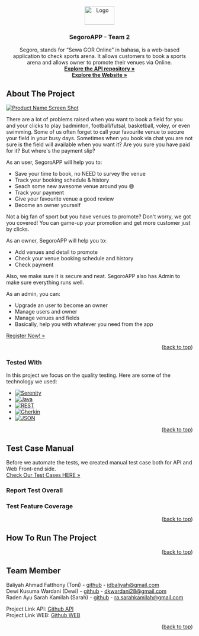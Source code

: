 <a name="readme-top"></a>

<!-- PROJECT LOGO -->
<br />
<div align="center">
  <a href="https://github.com/idbaliyah/TEAM2-SegoroAPI.git">
    <img src="https://drive.google.com/uc?id=11J9RPYzkizaW1_2yjMqsMkAsQ-BbNezs" alt="Logo" width="80" height="50">
  </a>

  <h3 align="center">SegoroAPP - Team 2</h3>

  <p align="center">
    Segoro, stands for “Sewa GOR Online” in bahasa, is a web-based application to check sports arena. It allows customers to book a sports arena and allows owner to promote their venues via Online.
    <br />
    <a href="https://github.com/idbaliyah/TEAM2-SegoroAPI.git"><strong>Explore the API repository »</strong></a>
    <br>
    <a href="https://segoro-fe.vercel.app/login"><strong>Explore the Website »</strong></a>
  </p>
</div>


<!-- ABOUT THE PROJECT -->
## About The Project

[![Product Name Screen Shot][product-screenshot]](https://drive.google.com/uc?id=1SRZMxez8Ux2LA_P0nq0KgeeI3kNwIhwE)

There are a lot of problems raised when you want to book a field for you and your clicks to play badminton, football/futsal, basketball, voley, or even swimming. Some of us often forget to call your favourite venue to secure your field in your busy days. Sometimes when you book via chat you are not sure is the field will available when you want it? Are you sure you have paid for it? But where's the payment slip?

As an user, SegoroAPP will help you to:
* Save your time to book, no NEED to survey the venue
* Track your booking schedule & history
* Seach some new awesome venue around you :smile:
* Track your payment
* Give your favourite venue a good review
* Become an owner yourself

Not a big fan of sport but you have venues to promote? Don't worry, we got you covered! You can game-up your promotion and get more customer just by clicks. 

As an owner, SegoroAPP will help you to:
* Add venues and detail to promote
* Check your venue booking schedule and history
* Check payment

Also, we make sure it is secure and neat. SegoroAPP also has Admin to make sure everything runs well.

As an admin, you can:
* Upgrade an user to become an owner
* Manage users and owner
* Manage venues and fields
* Basically, help you with whatever you need from the app

<a href="https://segoro-fe.vercel.app/login">Register Now! »</a> 


<p align="right">(<a href="#readme-top">back to top</a>)</p>

### Tested With

In this project we focus on the quality testing. Here are some of the technology we used:

* [![Serenity][Serenity]][Serenity-BDD-url]
* [![Java][Java]][Java-url]
* [![REST][REST]][Rest-url]
* [![Gherkin][Gherkin]][Gherkin-url]
* [![JSON][JSON]][JSON-url]

<p align="right">(<a href="#readme-top">back to top</a>)</p>

## Test Case Manual

Before we automate the tests, we created manual test case both for API and Web Front-end side.
<br>
<a href="https://docs.google.com/spreadsheets/d/1DBMKM2J_1JhbC_eJBkQ5L61BuZYGZG2Vo4e5K_rvyro/edit?usp=sharing">Check Our Test Cases HERE »</a> 

### Report Test Overall

<!-- masukkin ss an hasil di sini -->

### Test Feature Coverage

<!-- fitur apa aja yang ke test-->

<p align="right">(<a href="#readme-top">back to top</a>)</p>


## How To Run The Project

<!-- Jelasin caranya -->

<p align="right">(<a href="#readme-top">back to top</a>)</p>


<!-- TEAM MEMBER -->
## Team Member

Baliyah Ahmad Fatthony (Toni) - [github](https://twitter.com/your_username) - idbaliyah@gmail.com 
<br>
Dewi Kusuma Wardani (Dewi) - [github](https://twitter.com/your_username) - dkwardani28@gmail.com
<br>
Raden Ayu Sarah Kamilah (Sarah) - [github](https://twitter.com/your_username) - ra.sarahkamilah@gmail.com
<br>

Project Link API: [Github API](https://github.com/idbaliyah/TEAM2-SegoroAPI)
<br>
Project Link WEB: [Github WEB](https://github.com/idbaliyah/TEAM2-SegoroAPP)

<p align="right">(<a href="#readme-top">back to top</a>)</p>




<!-- MARKDOWN LINKS & IMAGES -->
<!-- https://www.markdownguide.org/basic-syntax/#reference-style-links -->
[product-screenshot]: https://drive.google.com/uc?id=1SRZMxez8Ux2LA_P0nq0KgeeI3kNwIhwE

[Serenity]: https://drive.google.com/uc?id=1lrPFNbwyhc2IZTmpV04RMlZ5kLiVq3yg
[Serenity-BDD-URL]: https://serenity-bdd.info/
[Java]: https://drive.google.com/uc?id=1LsPNh7R_RZi2VIZv-e1pmBET4S7NlTBf
[Java-url]: https://www.java.com/en/
[REST]: https://drive.google.com/uc?id=1_pr0XWwZu2A_qgPQR46-Eb_G32az4mO-
[REST-url]: https://restfulapi.net/
[Gherkin]: https://drive.google.com/uc?id=1qnaLz1Cchu7WaBH4hNxIcml804g56D1f
[Gherkin-url]: https://cucumber.io/docs/gherkin/
[JSON]: https://drive.google.com/uc?id=1kX4QOu8wFpQTWTxZAUiQxG2c6QJW-Tjw
[JSON-url]: https://www.json.org/json-en.html
